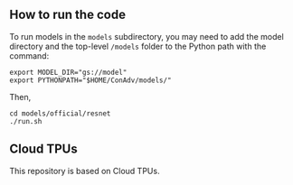 ## How to run the code

To run models in the `models` subdirectory, you may need to add the model directory and the top-level
`/models` folder to the Python path with the command:

```
export MODEL_DIR="gs://model"
export PYTHONPATH="$HOME/ConAdv/models/"
```
Then,
```
cd models/official/resnet
./run.sh
```



## Cloud TPUs #

This repository is based on
Cloud TPUs.


